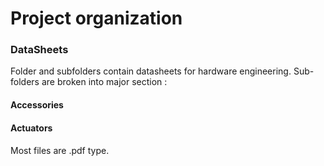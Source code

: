 # Project organization

### DataSheets
Folder and subfolders contain datasheets for hardware engineering. 
Sub-folders are broken into major section : 
#### Accessories
#### Actuators
#### 
#### 
#### 
#### 
#### 
#### 
#### 
#### 
#### 
Most files
are .pdf type.
